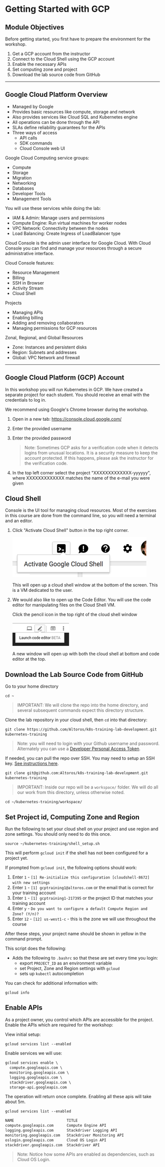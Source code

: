 # Getting Started with GCP

## Module Objectives

Before getting started, you first have to prepare the environment for the workshop.

1. Get a GCP account from the instructor
1. Connect to the Cloud Shell using the GCP account
1. Enable the necessary APIs
1. Set computing zone and project
1. Download the lab source code from GitHub

---

## Google Cloud Platform Overview

- Managed by Google
- Provides basic resources like compute, storage and network
- Also provides services like Cloud SQL and Kubernetes engine
- All operations can be done through the API
- SLAs define reliability guarantees for the APIs
- Three ways of access
  - API calls
  - SDK commands
  - Cloud Console web UI

Google Cloud Computing service groups:

- Compute
- Storage
- Migration
- Networking
- Databases
- Developer Tools
- Management Tools

You will use these services while doing the lab:

- IAM & Admin: Manage users and permissions
- Compute Engine: Run virtual machines for worker nodes
- VPC Network: Connectivity between the nodes
- Load Balancing: Create Ingress of LoadBalancer type

Cloud Console is the admin user interface for Google Cloud. With Cloud Console you can find and manage your resources through a secure administrative interface.

Cloud Console features:

- Resource Management
- Billing
- SSH in Browser
- Activity Stream
- Cloud Shell

Projects

- Managing APIs
- Enabling billing
- Adding and removing collaborators
- Managing permissions for GCP resources

Zonal, Regional, and Global Resources

- Zone: Instances and persistent disks
- Region: Subnets and addresses
- Global: VPC Network and firewall

---

## Google Cloud Platform (GCP) Account

In this workshop you will run Kubernetes in GCP. We have created a separate project for each student. You should receive an email with the credentials to log in.

We recommend using Google's Chrome browser during the workshop.

1. Open in a new tab: https://console.cloud.google.com/
1. Enter the provided username
1. Enter the provided password

    > Note: Sometimes GCP asks for a verification code when it detects logins from unusual locations. It is a security measure to keep the account protected. If this happens, please ask the instructor for the verification code.

1. In the top left corner select the project "XXXXXXXXXXXXX-yyyyyy", where XXXXXXXXXXXXX matches the name of the e-mail you were given

## Cloud Shell

Console is the UI tool for managing cloud resources. Most of the exercises in this course are done from the command line, so you will need a terminal and an editor.

1. Click "Activate Cloud Shell" button in the top right corner.

   ![](img/cloud-shell.png)

   This will open up a cloud shell window at the bottom of the screen. This is a VM dedicated to the user.

1. We would also like to open up the Code Editor. You will use the code editor for manipulating files on the Cloud Shell VM.

   Click the pencil icon in the top right of the cloud shell window

   ![](img/code-editor.png)

   A new window will open up with both the cloud shell at bottom and code editor at the top.

## Download the Lab Source Code from GitHub

Go to your home directory

```shell
cd ~
```

> IMPORTANT: We will clone the repo into the home directory, and several subsequent commands expect this directory structure.

Clone the lab repository in your cloud shell, then `cd` into that directory:

```shell
git clone https://github.com/Altoros/k8s-training-lab-development.git kubernetes-training
```

> Note: you will need to login with your Github username and password. Alternately you can use a [Developer Personal Access Token](https://github.com/settings/tokens).

If needed, you can pull the repo over SSH. You may need to setup an SSH key. [See instructions here](https://help.github.com/en/articles/connecting-to-github-with-ssh).

```shell
git clone git@github.com:Altoros/k8s-training-lab-development.git kubernetes-training
```

> IMPORTANT: Inside our repo will be a `workspace/` folder. We will do all our work from this directory, unless otherwise noted.

```shell
cd ~/kubernetes-training/workspace/
```

## Set Project id, Computing Zone and Region

Run the following to set your cloud shell on your project and use region and zone settings. You should only need to do this once.

```shell
source ~/kubernetes-training/shell_setup.sh
```

This will perform `gcloud init` if the shell has not been configured for a project yet.

If prompted from `gcloud init`, the following options should work:
1. Enter `1` - `[1] Re-initialize this configuration [cloudshell-8672] with new settings`
1. Enter `1` - `[1] gcptraining1@altoros.com` or the email that is correct for your training account
1. Enter `1` - `[1] gcptraining1-217395` or the project ID that matches your training account
1. Enter `y` - `Do you want to configure a default Compute Region and Zone? (Y/n)?`
1. Enter `12` - `[12] us-west1-c` - this is the zone we will use throughout the course

After these steps, your project name should be shown in yellow in the command prompt.

This script does the following:
* Adds the following to `.bashrc` so that these are set every time you login:
  * export `PROJECT_ID` as an environment variable
  * set Project, Zone and Region settings with `gcloud`
  * sets up `kubectl` autocompletion

You can check for additional information with:

```shell
gcloud info
```

## Enable APIs

As a project owner, you control which APIs are accessible for the project. Enable the APIs which are required for the workshop:

View initial setup:

```shell
gcloud services list --enabled
```

Enable services we will use:
```shell
gcloud services enable \
  compute.googleapis.com \
  monitoring.googleapis.com \
  logging.googleapis.com \
  stackdriver.googleapis.com \
  storage-api.googleapis.com
```

The operation will return once complete. Enabling all these apis will take about 5m.

```shell
gcloud services list --enabled
```

```
NAME                        TITLE
compute.googleapis.com      Compute Engine API
logging.googleapis.com      Stackdriver Logging API
monitoring.googleapis.com   Stackdriver Monitoring API
oslogin.googleapis.com      Cloud OS Login API
stackdriver.googleapis.com  Stackdriver API
```

> Note: Notice how some APIs are enabled as dependencies, such as Cloud OS Login.
